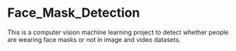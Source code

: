 # Face_Mask_Detection
This is a computer vision machine learning project to detect whether people are wearing face masks or not in image and video datasets.
